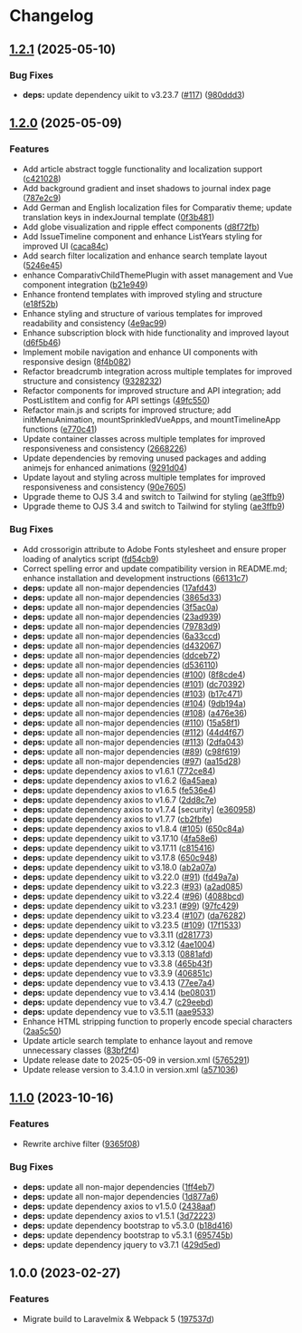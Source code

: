 # Changelog

## [1.2.1](https://github.com/ReCentGlobe/ojs_comparativ/compare/v1.2.0...v1.2.1) (2025-05-10)


### Bug Fixes

* **deps:** update dependency uikit to v3.23.7 ([#117](https://github.com/ReCentGlobe/ojs_comparativ/issues/117)) ([980ddd3](https://github.com/ReCentGlobe/ojs_comparativ/commit/980ddd31155ebd9c3cbf4c1af7c425264599184f))

## [1.2.0](https://github.com/ReCentGlobe/ojs_comparativ/compare/v1.1.0...v1.2.0) (2025-05-09)


### Features

* Add article abstract toggle functionality and localization support ([c421028](https://github.com/ReCentGlobe/ojs_comparativ/commit/c421028aa7165f9e3a781a6b2d82a4eb515a36cb))
* Add background gradient and inset shadows to journal index page ([787e2c9](https://github.com/ReCentGlobe/ojs_comparativ/commit/787e2c932222d84f5c5f23fae0bdfd830116ac26))
* Add German and English localization files for Comparativ theme; update translation keys in indexJournal template ([0f3b481](https://github.com/ReCentGlobe/ojs_comparativ/commit/0f3b48188f2139dab7f7be6f2d2263b1845a02c3))
* Add globe visualization and ripple effect components ([d8f72fb](https://github.com/ReCentGlobe/ojs_comparativ/commit/d8f72fb89cbc68b19ef41eee1cf93d9cdb1fe07f))
* Add IssueTimeline component and enhance ListYears styling for improved UI ([caca84c](https://github.com/ReCentGlobe/ojs_comparativ/commit/caca84c3d11bbe191db77cd9062f17482959a9ad))
* Add search filter localization and enhance search template layout ([5246e45](https://github.com/ReCentGlobe/ojs_comparativ/commit/5246e4510b8dbd64f2e2037eb80c56d2d95c5867))
* enhance ComparativChildThemePlugin with asset management and Vue component integration ([b21e949](https://github.com/ReCentGlobe/ojs_comparativ/commit/b21e949c216e825f86519fe3b22cacf4edfbb603))
* Enhance frontend templates with improved styling and structure ([e18f52b](https://github.com/ReCentGlobe/ojs_comparativ/commit/e18f52b558b6ec445c258c47e8a3dcb2c787f613))
* Enhance styling and structure of various templates for improved readability and consistency ([4e9ac99](https://github.com/ReCentGlobe/ojs_comparativ/commit/4e9ac99066074c2638ca2a50888e878efe48c0be))
* Enhance subscription block with hide functionality and improved layout ([d6f5b46](https://github.com/ReCentGlobe/ojs_comparativ/commit/d6f5b466c2d080d7b434604319c45058d90e90f1))
* Implement mobile navigation and enhance UI components with responsive design ([8f4b082](https://github.com/ReCentGlobe/ojs_comparativ/commit/8f4b082694a85aeb4718e7be307ff45c21c9beae))
* Refactor breadcrumb integration across multiple templates for improved structure and consistency ([9328232](https://github.com/ReCentGlobe/ojs_comparativ/commit/9328232f5b267e0f78fc0aece0e77048f917c9d9))
* Refactor components for improved structure and API integration; add PostListItem and config for API settings ([49fc550](https://github.com/ReCentGlobe/ojs_comparativ/commit/49fc55008de5c66900e39b5d913ef15df5d4d0a2))
* Refactor main.js and scripts for improved structure; add initMenuAnimation, mountSprinkledVueApps, and mountTimelineApp functions ([e770c41](https://github.com/ReCentGlobe/ojs_comparativ/commit/e770c41493b027d23c4c6dad7e3a7bbe2f27c1aa))
* Update container classes across multiple templates for improved responsiveness and consistency ([2668226](https://github.com/ReCentGlobe/ojs_comparativ/commit/26682265bc8a6a7308982895c54ccb84250aa14a))
* Update dependencies by removing unused packages and adding animejs for enhanced animations ([9291d04](https://github.com/ReCentGlobe/ojs_comparativ/commit/9291d04d7e7346b73ce16a11ac3d1ed683ab5f53))
* Update layout and styling across multiple templates for improved responsiveness and consistency ([90e7605](https://github.com/ReCentGlobe/ojs_comparativ/commit/90e76059b9f5026432e552617c9e8e5360d16617))
* Upgrade theme to OJS 3.4 and switch to Tailwind for styling ([ae3ffb9](https://github.com/ReCentGlobe/ojs_comparativ/commit/ae3ffb9c95805db2fd98306da7bc068281c1ed6f))
* Upgrade theme to OJS 3.4 and switch to Tailwind for styling ([ae3ffb9](https://github.com/ReCentGlobe/ojs_comparativ/commit/ae3ffb9c95805db2fd98306da7bc068281c1ed6f))


### Bug Fixes

* Add crossorigin attribute to Adobe Fonts stylesheet and ensure proper loading of analytics script ([fd54cb9](https://github.com/ReCentGlobe/ojs_comparativ/commit/fd54cb9dc237c2d9e559fb2348300808414aaacd))
* Correct spelling error and update compatibility version in README.md; enhance installation and development instructions ([66131c7](https://github.com/ReCentGlobe/ojs_comparativ/commit/66131c7af953a77171fa236ddc2cd043657774a3))
* **deps:** update all non-major dependencies ([17afd43](https://github.com/ReCentGlobe/ojs_comparativ/commit/17afd43e0f277800e765bf64d093009868dc947b))
* **deps:** update all non-major dependencies ([3865d33](https://github.com/ReCentGlobe/ojs_comparativ/commit/3865d33ca1f817fd628ccb11baa9bdccfbafe767))
* **deps:** update all non-major dependencies ([3f5ac0a](https://github.com/ReCentGlobe/ojs_comparativ/commit/3f5ac0aa7b35ce969b36ecf1a5ae4c6663f86444))
* **deps:** update all non-major dependencies ([23ad939](https://github.com/ReCentGlobe/ojs_comparativ/commit/23ad939b30ba3337e94909cc7b15fabf04888aa9))
* **deps:** update all non-major dependencies ([79783d9](https://github.com/ReCentGlobe/ojs_comparativ/commit/79783d9e876cd539aed70152796bd1f806bbf4bb))
* **deps:** update all non-major dependencies ([6a33ccd](https://github.com/ReCentGlobe/ojs_comparativ/commit/6a33ccded5b2892fcb718e622f01f21b0b0d3064))
* **deps:** update all non-major dependencies ([d432067](https://github.com/ReCentGlobe/ojs_comparativ/commit/d43206744590a10e92643b7e0c991623689268e5))
* **deps:** update all non-major dependencies ([ddceb72](https://github.com/ReCentGlobe/ojs_comparativ/commit/ddceb7274d23ec35b2d05bedeb5f3e6fac6874f6))
* **deps:** update all non-major dependencies ([d536110](https://github.com/ReCentGlobe/ojs_comparativ/commit/d5361107e75cdc57fc0920116ca7af0cc8d75788))
* **deps:** update all non-major dependencies ([#100](https://github.com/ReCentGlobe/ojs_comparativ/issues/100)) ([8f8cde4](https://github.com/ReCentGlobe/ojs_comparativ/commit/8f8cde4d534d9cefcbc99259e969b7b95bb6e32f))
* **deps:** update all non-major dependencies ([#101](https://github.com/ReCentGlobe/ojs_comparativ/issues/101)) ([dc70392](https://github.com/ReCentGlobe/ojs_comparativ/commit/dc7039219b7147ca417f347aa1a06a64dd6de2d3))
* **deps:** update all non-major dependencies ([#103](https://github.com/ReCentGlobe/ojs_comparativ/issues/103)) ([b17c471](https://github.com/ReCentGlobe/ojs_comparativ/commit/b17c471be48b5b216b8fcc69120d14ee87a5cc18))
* **deps:** update all non-major dependencies ([#104](https://github.com/ReCentGlobe/ojs_comparativ/issues/104)) ([9db194a](https://github.com/ReCentGlobe/ojs_comparativ/commit/9db194a3ae499b0300b0cd97de66def269610219))
* **deps:** update all non-major dependencies ([#108](https://github.com/ReCentGlobe/ojs_comparativ/issues/108)) ([a476e36](https://github.com/ReCentGlobe/ojs_comparativ/commit/a476e36fde8a86bb5d89e49cb40adef7233c0224))
* **deps:** update all non-major dependencies ([#110](https://github.com/ReCentGlobe/ojs_comparativ/issues/110)) ([15a58f1](https://github.com/ReCentGlobe/ojs_comparativ/commit/15a58f199b58cf09d8b5f458579ed661c7697129))
* **deps:** update all non-major dependencies ([#112](https://github.com/ReCentGlobe/ojs_comparativ/issues/112)) ([44d4f67](https://github.com/ReCentGlobe/ojs_comparativ/commit/44d4f673616bc4d7338cbcfc43570471e4030519))
* **deps:** update all non-major dependencies ([#113](https://github.com/ReCentGlobe/ojs_comparativ/issues/113)) ([2dfa043](https://github.com/ReCentGlobe/ojs_comparativ/commit/2dfa043ea1be6c85a3e6c2285b390531b2bc3980))
* **deps:** update all non-major dependencies ([#89](https://github.com/ReCentGlobe/ojs_comparativ/issues/89)) ([c98f619](https://github.com/ReCentGlobe/ojs_comparativ/commit/c98f61968a67b09e0eb8025a3a859073e1df1518))
* **deps:** update all non-major dependencies ([#97](https://github.com/ReCentGlobe/ojs_comparativ/issues/97)) ([aa15d28](https://github.com/ReCentGlobe/ojs_comparativ/commit/aa15d28cb68cdad526743a28199962ba1b9322f6))
* **deps:** update dependency axios to v1.6.1 ([772ce84](https://github.com/ReCentGlobe/ojs_comparativ/commit/772ce840be3d13ec2671cb69f8acb4e8d9ea4daf))
* **deps:** update dependency axios to v1.6.2 ([6a45aea](https://github.com/ReCentGlobe/ojs_comparativ/commit/6a45aea7b7e4311bde9e114d4549f4fe70459e60))
* **deps:** update dependency axios to v1.6.5 ([fe536e4](https://github.com/ReCentGlobe/ojs_comparativ/commit/fe536e477994eedd725cc5b2f61413e745878107))
* **deps:** update dependency axios to v1.6.7 ([2dd8c7e](https://github.com/ReCentGlobe/ojs_comparativ/commit/2dd8c7eb4f616d324d835f277d4c2feef8cf33d1))
* **deps:** update dependency axios to v1.7.4 [security] ([e360958](https://github.com/ReCentGlobe/ojs_comparativ/commit/e360958da89fee74438140e6fb5469b30d2e2e09))
* **deps:** update dependency axios to v1.7.7 ([cb2fbfe](https://github.com/ReCentGlobe/ojs_comparativ/commit/cb2fbfe5ca92b88d4a7854666139e04ba07ba8f6))
* **deps:** update dependency axios to v1.8.4 ([#105](https://github.com/ReCentGlobe/ojs_comparativ/issues/105)) ([650c84a](https://github.com/ReCentGlobe/ojs_comparativ/commit/650c84ad651e506f4c19989653ef59a338957e74))
* **deps:** update dependency uikit to v3.17.10 ([4fa58e6](https://github.com/ReCentGlobe/ojs_comparativ/commit/4fa58e6559918e74621464f8eb95d19c7f51110a))
* **deps:** update dependency uikit to v3.17.11 ([c815416](https://github.com/ReCentGlobe/ojs_comparativ/commit/c815416c794030c249f6b5a7b230c4105a490f52))
* **deps:** update dependency uikit to v3.17.8 ([650c948](https://github.com/ReCentGlobe/ojs_comparativ/commit/650c948a83ff071732ec3a8360696e05326eaeb5))
* **deps:** update dependency uikit to v3.18.0 ([ab2a07a](https://github.com/ReCentGlobe/ojs_comparativ/commit/ab2a07a91cac59a63a0c07572716e5b334b2d430))
* **deps:** update dependency uikit to v3.22.0 ([#91](https://github.com/ReCentGlobe/ojs_comparativ/issues/91)) ([fd49a7a](https://github.com/ReCentGlobe/ojs_comparativ/commit/fd49a7a5d440ae810923c2d3ff0bbdba227005d9))
* **deps:** update dependency uikit to v3.22.3 ([#93](https://github.com/ReCentGlobe/ojs_comparativ/issues/93)) ([a2ad085](https://github.com/ReCentGlobe/ojs_comparativ/commit/a2ad085f5a9955191221ceec01d4f2a03a0da1ce))
* **deps:** update dependency uikit to v3.22.4 ([#96](https://github.com/ReCentGlobe/ojs_comparativ/issues/96)) ([4088bcd](https://github.com/ReCentGlobe/ojs_comparativ/commit/4088bcdbe197c445df65bc82d33ff77daf81dd7c))
* **deps:** update dependency uikit to v3.23.1 ([#99](https://github.com/ReCentGlobe/ojs_comparativ/issues/99)) ([97fc429](https://github.com/ReCentGlobe/ojs_comparativ/commit/97fc429e40a6d4e5bd5b5f6e2c4a72904bdde57b))
* **deps:** update dependency uikit to v3.23.4 ([#107](https://github.com/ReCentGlobe/ojs_comparativ/issues/107)) ([da76282](https://github.com/ReCentGlobe/ojs_comparativ/commit/da7628262b440b326449e2b68738177119d1a3ba))
* **deps:** update dependency uikit to v3.23.5 ([#109](https://github.com/ReCentGlobe/ojs_comparativ/issues/109)) ([17f1533](https://github.com/ReCentGlobe/ojs_comparativ/commit/17f153321db4697463d3077e151ebf69e15c0d6b))
* **deps:** update dependency vue to v3.3.11 ([d281773](https://github.com/ReCentGlobe/ojs_comparativ/commit/d2817733a4f4282a99fe13a68499a5921a3e9839))
* **deps:** update dependency vue to v3.3.12 ([4ae1004](https://github.com/ReCentGlobe/ojs_comparativ/commit/4ae100408732ee4919cad531fe7608b554bcd492))
* **deps:** update dependency vue to v3.3.13 ([0881afd](https://github.com/ReCentGlobe/ojs_comparativ/commit/0881afde91dae484fd651a8d8ce3253fa5bd100f))
* **deps:** update dependency vue to v3.3.8 ([465b43f](https://github.com/ReCentGlobe/ojs_comparativ/commit/465b43fca881ae5e20333593d1e12a2ce8ba4e05))
* **deps:** update dependency vue to v3.3.9 ([406851c](https://github.com/ReCentGlobe/ojs_comparativ/commit/406851c24159bd6b08ffe660d4ef4eb27dd5a5b2))
* **deps:** update dependency vue to v3.4.13 ([77ee7a4](https://github.com/ReCentGlobe/ojs_comparativ/commit/77ee7a4c67cbd40bc845e0f03cd3b64bfec3998d))
* **deps:** update dependency vue to v3.4.14 ([be08031](https://github.com/ReCentGlobe/ojs_comparativ/commit/be08031dc0606c429038dacdc8b61f735bc17aa0))
* **deps:** update dependency vue to v3.4.7 ([c29eebd](https://github.com/ReCentGlobe/ojs_comparativ/commit/c29eebd16462d21d45885e7d8055a1ea371b3839))
* **deps:** update dependency vue to v3.5.11 ([aae9533](https://github.com/ReCentGlobe/ojs_comparativ/commit/aae9533768d42d640cdda7fb49bb5ffe3171ef1c))
* Enhance HTML stripping function to properly encode special characters ([2aa5c50](https://github.com/ReCentGlobe/ojs_comparativ/commit/2aa5c50cc96d5f4eb40a0ab73ebcd4e0ca99cd07))
* Update article search template to enhance layout and remove unnecessary classes ([83bf2f4](https://github.com/ReCentGlobe/ojs_comparativ/commit/83bf2f406705942e27dc1c3ce133b0fa2b805983))
* Update release date to 2025-05-09 in version.xml ([5765291](https://github.com/ReCentGlobe/ojs_comparativ/commit/5765291a05f91f0fc5e5b38f37c2af22521f4ac7))
* Update release version to 3.4.1.0 in version.xml ([a571036](https://github.com/ReCentGlobe/ojs_comparativ/commit/a571036d05e38964dda2fa81c2577385b45cdb02))

## [1.1.0](https://github.com/ReCentGlobe/ojs_comparativ/compare/v1.0.0...v1.1.0) (2023-10-16)


### Features

* Rewrite archive filter ([9365f08](https://github.com/ReCentGlobe/ojs_comparativ/commit/9365f086a900c192a5183913dce6227b902fc223))


### Bug Fixes

* **deps:** update all non-major dependencies ([1ff4eb7](https://github.com/ReCentGlobe/ojs_comparativ/commit/1ff4eb7174176a27a156cb0ee5ce379edbd470aa))
* **deps:** update all non-major dependencies ([1d877a6](https://github.com/ReCentGlobe/ojs_comparativ/commit/1d877a6dfd2521acf1fb69df2b9e160f90e73dcc))
* **deps:** update dependency axios to v1.5.0 ([2438aaf](https://github.com/ReCentGlobe/ojs_comparativ/commit/2438aaf547ee744db92c46a680efe7099be905db))
* **deps:** update dependency axios to v1.5.1 ([3d72223](https://github.com/ReCentGlobe/ojs_comparativ/commit/3d7222309eaf59a90c3fbfa0c2408a411adc82de))
* **deps:** update dependency bootstrap to v5.3.0 ([b18d416](https://github.com/ReCentGlobe/ojs_comparativ/commit/b18d4168299513ada405e26536c8a41981455cbe))
* **deps:** update dependency bootstrap to v5.3.1 ([695745b](https://github.com/ReCentGlobe/ojs_comparativ/commit/695745baf64c64b98b42fdf1f5552f795a4ed366))
* **deps:** update dependency jquery to v3.7.1 ([429d5ed](https://github.com/ReCentGlobe/ojs_comparativ/commit/429d5edbd3f1ded87d34c3cb0add6ae588c8e086))

## 1.0.0 (2023-02-27)


### Features

* Migrate build to Laravelmix & Webpack 5 ([197537d](https://github.com/ReCentGlobe/ojs_comparativ/commit/197537d514d9d8f8e626253819f60906b3b49b28))
